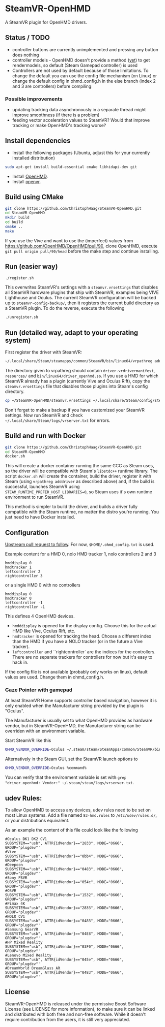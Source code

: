 # SteamVR-OpenHMD
A SteamVR plugin for OpenHMD drivers.

## Status / TODO
* controller buttons are currently unimplemented and pressing any button does nothing
* controller models - OpenHMD doesn't provide a method ([yet](https://github.com/OpenHMD/OpenHMD/issues/119)) to get rendermodels, so default (Steam Gamepad controller) is used
* Controllers are not used by default because of those limitations. To change the default you can use the config file mechanism (on Linux) or change the default config in ohmd_config.h in the else branch (index 2 and 3 are controllers) before compiling
### Possible improvements
* updating tracking data asynchronously in a separate thread might improve smoothness (if there is a problem)
* feeding vector acceleration values to SteamVR? Would that improve tracking or make OpenHMD's tracking worse?

## Install dependencies
- Install the following packages (Ubuntu, adjust this for your currently installed distribution)
```sh
sudo apt-get install build-essential cmake libhidapi-dev git
```
- Install [OpenHMD](https://github.com/OpenHMD/OpenHMD).
- Install [openvr](https://github.com/ValveSoftware/openvr).

## Build using CMake
```sh
git clone https://github.com/ChristophHaag/SteamVR-OpenHMD.git
cd SteamVR-OpenHMD
mkdir build
cd build
cmake ..
make
```

If you use the Vive and want to use the (imperfect) values from https://github.com/OpenHMD/OpenHMD/pull/90, clone OpenHMD,  execute `git pull origin pull/90/head` before the make step and continue installing.

## Run (easier way)
```sh
./register.sh
```

This overwrites SteamVR's settings with a `steamvr.vrsettings` that disables all SteamVR hardware plugins that ship with SteamVR, examples being VIVE Lighthouse and Oculus. The current SteamVR configuration will be backed up to `steamvr-config-backup/`, then it registers the current build directory as a SteamVR plugin.
To do the reverse, execute the following

```sh
./unregister.sh
```

## Run (detailed way, adapt to your operating system)
First register the driver with SteamVR:

```sh
~/.local/share/Steam/steamapps/common/SteamVR/bin/linux64/vrpathreg adddriver ~/SteamVR-OpenHMD/build
```

The directory given to vrpathreg should contain `driver.vrdrivermanifest`, `resources/` and `bin/linux64/driver_openhmd.so`.
If you use a HMD for which SteamVR already has a plugin (currently Vive and Oculus Rift), copy the `steamvr.vrsettings` file that disables those plugins into Steam's config directory.

```sh
cp ~/SteamVR-OpenHMD/steamvr.vrsettings ~/.local/share/Steam/config/steamvr.vrsettings
```

Don't forget to make a backup if you have customized your SteamVR settings.
Now run SteamVR and check `~/.local/share/Steam/logs/vrserver.txt` for errors.

## Build and run with Docker
```sh
git clone https://github.com/ChristophHaag/SteamVR-OpenHMD.git
cd SteamVR-OpenHMD
docker.sh
```

This will create a docker container running the same GCC as Steam uses, so the driver will be compatible with Steam's `libstdc++` runtime library.
The script `docker.sh` will create the container, build the driver, register it with Steam (using `vrpathreg adddriver` as described above) and, if the build is successful, launches SteamVR using `STEAM_RUNTIME_PREFER_HOST_LIBRARIES=0`, so Steam uses it's own runtime environment to run SteamVR.

This method is simpler to build the driver, and builds a driver fully compatible with the Steam runtime, no matter the distro you're running. You just need to have Docker installed.

## Configuration
[Upstream pull request to follow](https://github.com/OpenHMD/OpenHMD/issues/8).
For now, `$HOME/.ohmd_config.txt` is used.

Example content for a HMD 0, nolo HMD tracker 1, nolo controllers 2 and 3

```
hmddisplay 0
hmdtracker 1
leftcontroller 2
rightcontroller 3
```

or a single HMD 0 with no controllers

```
hmddisplay 0
hmdtracker 0
leftcontroller -1
rightcontroller -1
```

This defines 4 OpenHMD devices.

* `hmdddisplay` is opened for the display config. Choose this for the actual HMD like Vive, Oculus Rift, etc.
* `hmdtracker` is opened for tracking the head. Choose a different index than the HMD if you have a NOLO tracker (or in the future a Vive tracker).
* `leftcontroller` and ``rightcontroller` are the indices for the controllers. There are no separate trackers for controllers for now but it's easy to hack in.

If the config file is not available (probably only works on linux), default values are used. Change them in ohmd_config.h.

### Gaze Pointer with gamepad
At least SteamVR Home supports controller based navigation, however it is only enabled when the Manufacturer string provided by the plugin is "Oculus".

The Manufacturer is usually set to what OpenHMD provides as hardware vendor, but in SteamVR-OpenHMD, the Manufacturer string can be overriden with an environment variable.

Start SteamVR like this

```sh
OHMD_VENDOR_OVERRIDE=Oculus ~/.steam/steam/SteamApps/common/SteamVR/bin/vrstartup.sh
```

Alternatively in the Steam GUI, set the SteamVR launch options to

```sh
OHMD_VENDOR_OVERRIDE=Oculus %command%
```

You can verify that the environment variable is set with `grep "driver_openhmd: Vendor:" ~/.steam/steam/logs/vrserver.txt`.

## udev Rules:
To allow OpenHMD to access any devices, udev rules need to be set on most Linux systems.
Add a file named `83-hmd.rules` to `/etc/udev/rules.d/`, or your distributions equivalent.

As an example the content of this file could look like the following

```
#Oculus DK1 DK2 CV1
SUBSYSTEM=="usb", ATTR{idVendor}=="2833", MODE="0666", GROUP="plugdev"'
#Vive
SUBSYSTEM=="usb", ATTR{idVendor}=="0bb4", MODE="0666", GROUP="plugdev"'
#Deepoon
SUBSYSTEM=="usb", ATTR{idVendor}=="0483", MODE="0666", GROUP="plugdev"'
#Sony PSVR
SUBSYSTEM=="usb", ATTR{idVendor}=="054c", MODE="0666", GROUP="plugdev"'
#OSVR
SUBSYSTEM=="usb", ATTR{idVendor}=="1532", MODE="0666", GROUP="plugdev"'
#Pimax 4K
SUBSYSTEM=="usb", ATTR{idVendor}=="2833", MODE="0666", GROUP="plugdev"'
#NOLO CV1
SUBSYSTEM=="usb", ATTR{idVendor}=="0483", MODE="0666", GROUP="plugdev"'
#Samsung GearVR
SUBSYSTEM=="usb", ATTR{idVendor}=="04E8", MODE="0666", GROUP="plugdev"'
#HP Mixed Reality
SUBSYSTEM=="usb", ATTR{idVendor}=="03F0", MODE="0666", GROUP="plugdev"'
#Lenovo Mixed Reality
SUBSYSTEM=="usb", ATTR{idVendor}=="045e", MODE="0666", GROUP="plugdev"'
#DreamWorld DreamGlass AR
SUBSYSTEM=="usb", ATTR{idVendor}=="0483", MODE="0666", GROUP="plugdev"'
```

## License
SteamVR-OpenHMD is released under the permissive Boost Software License (see LICENSE for more information), to make sure it can be linked and distributed with both free and non-free software. While it doesn't require contribution from the users, it is still very appreciated.
